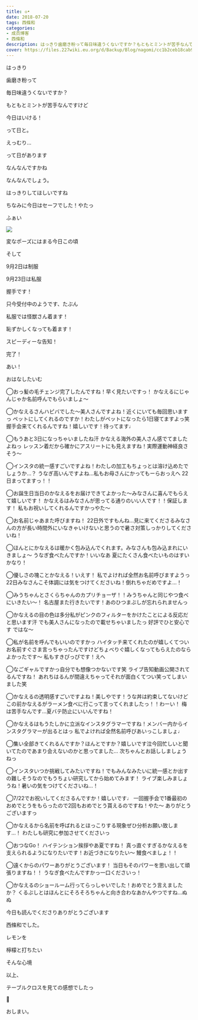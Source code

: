 ```yaml
---
title: ◇•
date: 2018-07-20
tags: 西條和
categories: 
- 成员博客
- 西條和
description: はっきり歯磨き粉って毎日味違うくないですか？もともとミントが苦手なんですけど...
cover: https://files.227wiki.eu.org/d/Backup/Blog/nagomi/cc1b2ceb18cab9c0c01cf440bcfd6.jpg 
---
```









はっきり




















歯磨き粉って













毎日味違うくないですか？











もともとミントが苦手なんですけど







今日はいける！





って日と。









えっむり…











って日があります











なんなんですかね















なんなんでしょう。











はっきりしてほしいですね










ちなみに今日はセーフでした！やたっ










ふぁい


![](https://files.227wiki.eu.org/d/Backup/Blog/nagomi/cc1b2ceb18cab9c0c01cf440bcfd6.jpg)






変なポーズにはまる今日この頃











そして









9月2日は制服





9月23日は私服










握手です！







只今受付中のようです、たぶん







私服では怪獣さん着ます！







恥ずかしくなっても着ます！













スピーディーな告知！










完了！









あい！









おはなしたいむ







◯おっ髪の毛チェンジ完了したんですね！早く見たいですっ！
かなえるにじゃんじゃか名前呼んでもらいましょ〜





◯かなえるさんハピバでした〜美人さんですよね！近くにいても毎回思いますっ
ペットにしてくれるのですか！わたしがペットになったら1日寝てますよっ笑
握手会来てくれるんですね！嬉しいです！待ってます♩






◯もうあと3日になっちゃいましたね汗
かなえる海外の美人さん感でてましたよねっ
レッスン着だから確かにアスリートにも見えますね！実際運動神経良さそう〜







◯インスタの統一感すごいですよね！わたしの加工もちょっとは溶け込めたでしょうか…？
うなぎ高いんですよね…私もお母さんにかってもーらおっえへ
22日まってますっ！！







◯お誕生日当日のかなえるをお届けできてよかった〜みなさんに喜んでもらえて嬉しいです！
かなえるはみなさんが思ってる通りのいい人です！！保証します！
私もお祝いしてくれるんですかっやた〜






◯お名前じゃあまた呼びますね！
22日外ですもんね…見に来てくださるみなさんの方が長い時間外にいなきゃいけないと思うので暑さ対策しっかりしてくださいね！






◯ほんとにかなえるは暖かく包み込んでくれます。みなさんも包み込まれにいきましょ〜
うなぎ食べたんですか！いいなあ
夏にたくさん食べたいものはすいかなり！






◯優しさの塊ことかなえる！いえす！
私でよければ全然お名前呼びますようっ
22日みなさんこそ体調には気をつけてくださいね！倒れちゃだめですよ…！





◯みうちゃんとさくらちゃんのカプリチョーザ！！みうちゃんと同じやつ食べにいきたい〜！
名古屋また行きたいです！あのひつまぶしが忘れられませんっ






◯かなえるの目の色は多分私がピンクのフィルターをかけたことによる反応だと思います汗
でも美人さんになったので載せちゃいましたっ
好評でひと安心です
ではな〜







◯私が名前を呼んでもいいのですかっ
ハイタッチ来てくれたのが嬉しくてついお名前すぐさま言っちゃったんですけどちょべりぐ嬉しくなってもらえたのならよかったです〜
私もすきぴっぴです！えへ







◯なごギャルですかっ自分でも想像つかないです笑
ライブ告知動画公開されてるんですね！
あれちはるんが間違えちゃってそれが面白くてつい笑ってしまいました笑





◯かなえるの透明感すごいですよね！美しやです！うな丼は約束してないけどこの前かなえるがラーメン食べに行こって言ってくれましたっ！！わーい！
梅は苦手なんです…夏バテ防止にいいんですね！






◯かなえるはもうたしかに立派なインスタグラマーですね！メンバー内からインスタグラマーが出るとはっ
私でよければ全然名前呼びあいっこしましょ♩






◯集い全部きてくれるんですか？ほんとですか？嬉しいです泣今回忙しいと聞いてたのであまり会えないのかと思ってました…
次ちゃんとお話ししましょうねっ





◯インスタいつか挑戦してみたいですね！でもみんなみたいに統一感とか出すの難しそうなのでもうちょい研究してから始めてみます！
ライブ楽しみましょうね！暑いの気をつけてくださいね…！









◯7/22でお祝いしてくださるんですか！嬉しいです♩
一回握手会で1番最初のおめでとうをもらったので2回もおめでとう貰えるのですね！やた〜
ありがとうございますっ







◯かなえるから名前を呼ばれるとほっこりする現象ぜひ分析お願い致します…！
わたしも研究に参加させてくださいっ






◯おつなGo！
ハイテンション挨拶やあ夏ですね！
真っ直ぐすぎるかなえるを支えられるようになりたいです！お近づきになりたい〜
鰻食べましょ！！





◯遠くからのパワーありがとうございます！
当日もそのパワーを思い出して頑張りますね！！
うなぎ食べたんですかっ一口くださいっ！





◯かなえるのショールーム行ってらっしゃいでした！おめでとう言えましたか？
くるぶしとはほんとにそろそろちゃんと向き合わなあかんやつですね…ぬぬ















今日も読んでくださりありがとうございます











西條和でした。











レモンを














檸檬と打ちたい










そんな心境










以上、







テーブルクロスを見ての感想でしたっ







🍋











おしまい。


